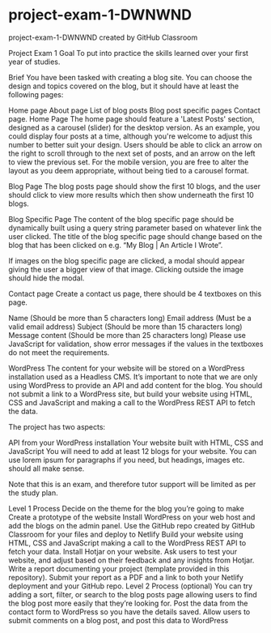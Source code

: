 # project-exam-1-DWNWND
project-exam-1-DWNWND created by GitHub Classroom

Project Exam 1
Goal
To put into practice the skills learned over your first year of studies.

Brief
You have been tasked with creating a blog site. You can choose the design and topics covered on the blog, but it should have at least the following pages:

Home page
About page
List of blog posts
Blog post specific pages
Contact page.
Home Page
The home page should feature a 'Latest Posts' section, designed as a carousel (slider) for the desktop version. As an example, you could display four posts at a time, although you're welcome to adjust this number to better suit your design. Users should be able to click an arrow on the right to scroll through to the next set of posts, and an arrow on the left to view the previous set. For the mobile version, you are free to alter the layout as you deem appropriate, without being tied to a carousel format.

Blog Page
The blog posts page should show the first 10 blogs, and the user should click to view more results which then show underneath the first 10 blogs.

Blog Specific Page
The content of the blog specific page should be dynamically built using a query string parameter based on whatever link the user clicked. The title of the blog specific page should change based on the blog that has been clicked on e.g. “My Blog | An Article I Wrote”.

If images on the blog specific page are clicked, a modal should appear giving the user a bigger view of that image. Clicking outside the image should hide the modal.

Contact page
Create a contact us page, there should be 4 textboxes on this page.

Name (Should be more than 5 characters long)
Email address (Must be a valid email address)
Subject (Should be more than 15 characters long)
Message content (Should be more than 25 characters long)
Please use JavaScript for validation, show error messages if the values in the textboxes do not meet the requirements.

WordPress
The content for your website will be stored on a WordPress installation used as a Headless CMS. It’s important to note that we are only using WordPress to provide an API and add content for the blog. You should not submit a link to a WordPress site, but build your website using HTML, CSS and JavaScript and making a call to the WordPress REST API to fetch the data.

The project has two aspects:

API from your WordPress installation
Your website built with HTML, CSS and JavaScript
You will need to add at least 12 blogs for your website. You can use lorem ipsum for paragraphs if you need, but headings, images etc. should all make sense.

Note that this is an exam, and therefore tutor support will be limited as per the study plan.

Level 1 Process
Decide on the theme for the blog you’re going to make
Create a prototype of the website
Install WordPress on your web host and add the blogs on the admin panel.
Use the GitHub repo created by GitHub Classroom for your files and deploy to Netlify
Build your website using HTML, CSS and JavaScript making a call to the WordPress REST API to fetch your data.
Install Hotjar on your website.
Ask users to test your website, and adjust based on their feedback and any insights from Hotjar.
Write a report documenting your project (template provided in this repository).
Submit your report as a PDF and a link to both your Netlify deployment and your GitHub repo.
Level 2 Process (optional)
You can try adding a sort, filter, or search to the blog posts page allowing users to find the blog post more easily that they’re looking for.
Post the data from the contact form to WordPress so you have the details saved.
Allow users to submit comments on a blog post, and post this data to WordPress
